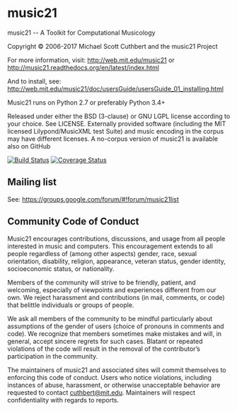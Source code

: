 # music21 #

music21 -- A Toolkit for Computational Musicology

Copyright © 2006-2017 Michael Scott Cuthbert and the music21 Project

For more information, visit:
http://web.mit.edu/music21 or http://music21.readthedocs.org/en/latest/index.html

And to install, see:
http://web.mit.edu/music21/doc/usersGuide/usersGuide_01_installing.html

Music21 runs on Python 2.7 or preferably Python 3.4+

Released under either the BSD (3-clause) or GNU LGPL license according to your choice. See LICENSE.
Externally provided software (including the MIT licensed Lilypond/MusicXML test Suite) and 
music encoding in the corpus may have different licenses. A no-corpus version of music21
is available also on GitHub

[![Build Status](https://travis-ci.org/cuthbertLab/music21.svg?branch=master)](https://travis-ci.org/cuthbertLab/music21)
[![Coverage Status](https://coveralls.io/repos/github/cuthbertLab/music21/badge.svg?branch=master)](https://coveralls.io/github/cuthbertLab/music21?branch=master)

## Mailing list ##

See: https://groups.google.com/forum/#!forum/music21list

## Community Code of Conduct ##

Music21 encourages contributions, discussions, and usage from all people interested in 
music and computers. This encouragement extends to all people regardless of (among other aspects) 
gender, race, sexual orientation, disability, religion, appearance, veteran status, 
gender identity, socioeconomic status, or nationality. 

Members of the community will strive to be friendly, patient, and welcoming, especially of 
viewpoints and experiences different from our own. We reject harassment and contributions 
(in mail, comments, or code) that belittle individuals or groups of people.

We ask all members of the community to be mindful particularly about assumptions of the 
gender of users (choice of pronouns in comments and code). We recognize that members 
sometimes make mistakes and will, in general, accept sincere regrets for such cases. 
Blatant or repeated violations of the code will result in the removal of the 
contributor’s participation in the community.

The maintainers of music21 and associated sites will commit themselves to enforcing 
this code of conduct. Users who notice violations, including instances of abuse, 
harassment, or otherwise unacceptable behavior are requested to contact cuthbert@mit.edu. 
Maintainers will respect confidentiality with regards to reports.
